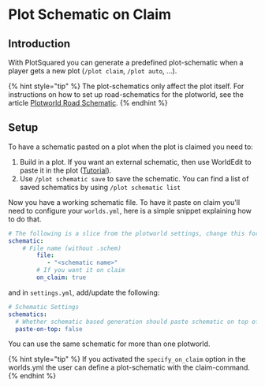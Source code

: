 # Plot Schematic on Claim

## Introduction

With PlotSquared you can generate a predefined plot-schematic when a player gets a new plot (`/plot claim`, `/plot auto`, ...).

{% hint style="tip" %}
The plot-schematics only affect the plot itself. For instructions on how to set up road-schematics for the plotworld, see the article [Plotworld Road Schematic](../schematics/road-schematic.md).
{% endhint %}

## Setup

To have a schematic pasted on a plot when the plot is claimed you need to:

1. Build in a plot. If you want an external schematic, then use WorldEdit to paste it in the plot ([Tutorial](https://worldedit.enginehub.org/en/latest/usage/clipboard/#clipboard)).
2. Use `/plot schematic save` to save the schematic. You can find a list of saved schematics by using `/plot schematic list`

Now you have a working schematic file. To have it paste on claim you'll need to configure your `worlds.yml`, here is a simple snippet explaining how to do that.

```yaml
# The following is a slice from the plotworld settings, change this for each plotworld
schematic:
    # File name (without .schem)
        file:
           - "<schematic name>"
        # If you want it on claim
        on_claim: true
```

and in `settings.yml`, add/update the following:

```yaml
# Schematic Settings
schematics:
  # Whether schematic based generation should paste schematic on top of plots, or from Y=1
  paste-on-top: false
```

You can use the same schematic for more than one plotworld.

{% hint style="tip" %}
If you activated the `specify_on_claim` option in the worlds.yml the user can define a plot-schematic with the claim-command.
{% endhint %}